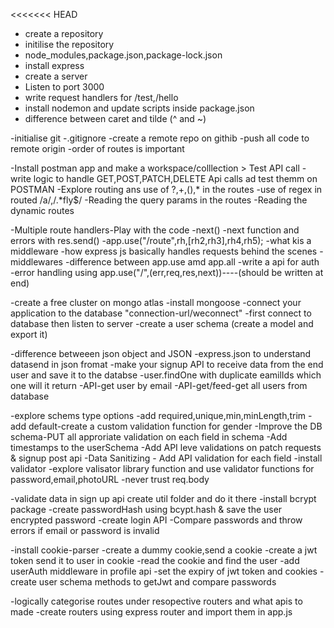 <<<<<<< HEAD
- create a repository
- initilise the repository
- node_modules,package.json,package-lock.json
- install express
- create a server
- Listen to port 3000
- write request handlers for /test,/hello
- install nodemon and update scripts inside package.json 
- difference between caret and tilde (^ and ~)


-initialise git 
-.gitignore
-create a remote repo on githib
-push all code to remote origin
-order of routes is important


-Install postman app and make a workspace/colllection   >   Test API call
-write logic to handle GET,POST,PATCH,DELETE Api calls ad test themm on POSTMAN
-Explore routing ans use of ?,+,(),* in the routes
-use of regex in routed /a/,/.*fly$/
-Reading the query params in the routes
-Reading the dynamic routes

-Multiple route handlers-Play with the code
-next()
-next function and errors with res.send()
-app.use("/route",rh,[rh2,rh3],rh4,rh5);
-what kis a middleware
-how express js basically handles requests behind the scenes
-middlewares
-difference between app.use amd app.all
-write a api for auth
-error handling using app.use("/",(err,req,res,next))----(should be written at end)


-create a free cluster on mongo atlas 
-install mongoose
-connect your application to the database   "connection-url/weconnect"
-first connect to database then listen to server
-create a user schema (create a model and export it)


-difference betweeen json object and JSON
-express.json to understand datasend in json fromat
-make your signup API to receive data from the end user and save it to the databse
-user.findOne with duplicate eamilIds which one will it return
-API-get user by email
-API-get/feed-get all users from database


-explore schems type options
-add required,unique,min,minLength,trim
-add default-create a custom validation function for gender
-Improve the DB schema-PUT all approriate validation on each field in schema
-Add timestamps to the userSchema
-Add API leve validations on patch requests & signup post api
-Data Sanitizing - Add API validation for each field
-install validator
-explore valisator library function and use validator functions for password,email,photoURL
-never trust req.body

-validate data in sign up api create util folder and do it there 
-install bcrypt package
-create passwordHash using bcypt.hash & save the user encrypted password
-create login API
-Compare passwords and throw errors if email or password is invalid

-install cookie-parser
-create a dummy cookie,send a cookie 
-create a jwt token send it to user in cookie
-read the cookie and find the user
-add userAuth middleware in profile api 
-set the expiry of jwt token and cookies
-create user schema methods to getJwt and compare passwords


-logically categorise routes under resopective routers and what apis to made
-create routers using express router and import them in app.js

